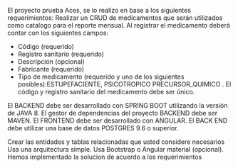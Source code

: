 El proyecto prueba Aces, se lo realizo en base a los siguientes requerimientos:
Realizar un CRUD de medicamentos que serán utilizados como catalogo para el reporte mensual.
Al registrar el medicamento deberá contar con los siguientes campos:
- Código (requerido)
- Registro sanitario (requerido)
- Descripción (opcional)
- Fabricante (requerido)
- Tipo de medicamento (requerido y uno de los siguientes posibles):ESTUPEFACIENTE, PSICOTROPICO PRECURSOR_QUIMICO
. El código y registro sanitario del medicamento debe ser único.

El BACKEND debe ser desarrollado con SPRING BOOT utilizando la versión de JAVA 8.
El gestor de dependencias del proyecto BACKEND debe ser MAVEN.
El FRONTEND debe ser desarrollado con ANGULAR.
El BACK END debe utilizar una base de datos POSTGRES 9.6 o superior.

Crear las entidades y tablas relacionadas que usted considere necesarios
Usa una arquitectura simple.
Usa Bootstrap o Angular material (opcional).
Hemos implementado la solucion de acuerdo a los requerimientos
